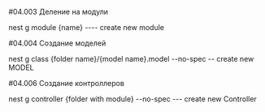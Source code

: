 #04.003 Деление на модули

nest g module {name} ---- create new module



#04.004 Создание моделей

nest g class {folder name}/{model name}.model --no-spec          -- create new MODEL


#04.006 Создание контроллеров

nest g controller {folder with module} --no-spec          --- create new Controller